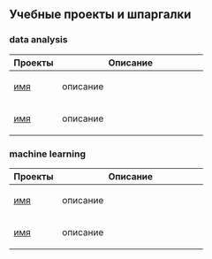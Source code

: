 ## Учебные проекты и шпаргалки

### data analysis

<table width="100%" valign="top">
<thead>

<tr>
<th width="25%">Проекты</th>
<th>Описание</th>
</tr>

</thead>
<tbody>
<tr>
<td>

[имя](./путь)

</td>
<td>

описание

</td>
</tr>

<tr>
<td>

[имя](./путь)

</td>
<td>

описание

</td>
</tr>



</td>
</tr>
</tbody>
</table>

### machine learning

<table width="100%" valign="top">
<thead>

<tr>
<th width="25%">Проекты</th>
<th>Описание</th>
</tr>

</thead>
<tbody>
<tr>
<td>

[имя](./путь)

</td>
<td>

описание

</td>
</tr>

<tr>
<td>

[имя](./путь)

</td>
<td>

описание

</td>
</tr>



</td>
</tr>
</tbody>
</table>

